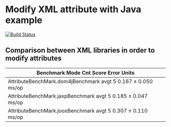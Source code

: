 # Modify XML attribute with Java example 
[![Build Status](https://travis-ci.org/earth001/jaxp-example.svg?branch=master)](https://travis-ci.org/earth001/jaxp-example)

## Comparison between XML libraries in order to modify attributes

| Benchmark                          Mode  Cnt  Score   Error  Units |
|--------------------------------------------------------------------|
| AttributeBenchMark.dom4jBenchmark  avgt    5  0.167 ± 0.050  ms/op |
| AttributeBenchMark.jaxpBenchmark   avgt    5  0.185 ± 0.047  ms/op |
| AttributeBenchMark.jooxBenchmark   avgt    5  0.307 ± 0.110  ms/op |

